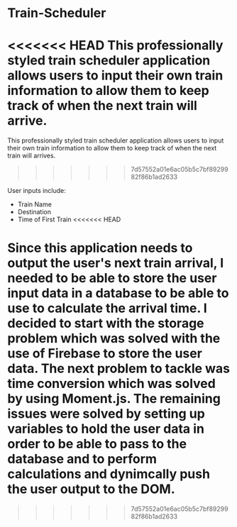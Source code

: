 # Train-Scheduler

<<<<<<< HEAD
This professionally styled train scheduler application allows users to input their own train information to allow them to keep track of when the next train will arrive.
=======
This professionally styled train scheduler application allows users to input their own train information to allow them to keep track of when the next train will arrives.
>>>>>>> 7d57552a01e6ac05b5c7bf8929982f86b1ad2633

User inputs include:
  - Train Name
  - Destination
  - Time of First Train
<<<<<<< HEAD

Since this application needs to output the user's next train arrival, I needed to be able to store the user input data in a database to be able to use to calculate the arrival time. I decided to start with the storage problem which was solved with the use of Firebase to store the user data. The next problem to tackle was time conversion which was solved by using Moment.js. The remaining issues were solved by setting up variables to hold the user data in order to be able to pass to the database and to perform calculations and dynimcally push the user output to the DOM.
=======
>>>>>>> 7d57552a01e6ac05b5c7bf8929982f86b1ad2633
